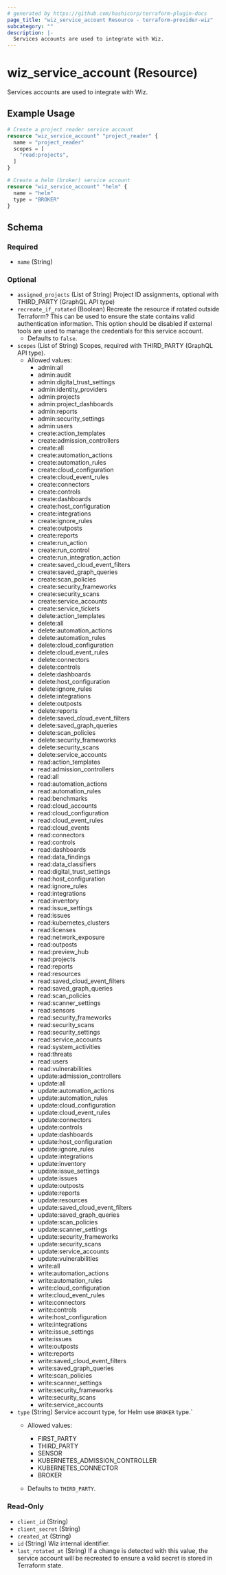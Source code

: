 ```yaml
---
# generated by https://github.com/hashicorp/terraform-plugin-docs
page_title: "wiz_service_account Resource - terraform-provider-wiz"
subcategory: ""
description: |-
  Services accounts are used to integrate with Wiz.
---
```


# wiz_service_account (Resource)

Services accounts are used to integrate with Wiz.

## Example Usage

```terraform
# Create a project reader service account
resource "wiz_service_account" "project_reader" {
  name = "project_reader"
  scopes = [
    "read:projects",
  ]
}

# Create a helm (broker) service account
resource "wiz_service_account" "helm" {
  name = "helm"
  type = "BROKER"
}
```

<!-- schema generated by tfplugindocs -->
## Schema

### Required

- `name` (String)

### Optional

- `assigned_projects` (List of String) Project ID assignments, optional with THIRD_PARTY (GraphQL API type)
- `recreate_if_rotated` (Boolean) Recreate the resource if rotated outside Terraform? This can be used to ensure the state contains valid authentication information. This option should be disabled if external tools are used to manage the credentials for this service account.
    - Defaults to `false`.
- `scopes` (List of String) Scopes, required with THIRD_PARTY (GraphQL API type).
    - Allowed values:
        - admin:all
        - admin:audit
        - admin:digital_trust_settings
        - admin:identity_providers
        - admin:projects
        - admin:project_dashboards
        - admin:reports
        - admin:security_settings
        - admin:users
        - create:action_templates
        - create:admission_controllers
        - create:all
        - create:automation_actions
        - create:automation_rules
        - create:cloud_configuration
        - create:cloud_event_rules
        - create:connectors
        - create:controls
        - create:dashboards
        - create:host_configuration
        - create:integrations
        - create:ignore_rules
        - create:outposts
        - create:reports
        - create:run_action
        - create:run_control
        - create:run_integration_action
        - create:saved_cloud_event_filters
        - create:saved_graph_queries
        - create:scan_policies
        - create:security_frameworks
        - create:security_scans
        - create:service_accounts
        - create:service_tickets
        - delete:action_templates
        - delete:all
        - delete:automation_actions
        - delete:automation_rules
        - delete:cloud_configuration
        - delete:cloud_event_rules
        - delete:connectors
        - delete:controls
        - delete:dashboards
        - delete:host_configuration
        - delete:ignore_rules
        - delete:integrations
        - delete:outposts
        - delete:reports
        - delete:saved_cloud_event_filters
        - delete:saved_graph_queries
        - delete:scan_policies
        - delete:security_frameworks
        - delete:security_scans
        - delete:service_accounts
        - read:action_templates
        - read:admission_controllers
        - read:all
        - read:automation_actions
        - read:automation_rules
        - read:benchmarks
        - read:cloud_accounts
        - read:cloud_configuration
        - read:cloud_event_rules
        - read:cloud_events
        - read:connectors
        - read:controls
        - read:dashboards
        - read:data_findings
        - read:data_classifiers
        - read:digital_trust_settings
        - read:host_configuration
        - read:ignore_rules
        - read:integrations
        - read:inventory
        - read:issue_settings
        - read:issues
        - read:kubernetes_clusters
        - read:licenses
        - read:network_exposure
        - read:outposts
        - read:preview_hub
        - read:projects
        - read:reports
        - read:resources
        - read:saved_cloud_event_filters
        - read:saved_graph_queries
        - read:scan_policies
        - read:scanner_settings
        - read:sensors
        - read:security_frameworks
        - read:security_scans
        - read:security_settings
        - read:service_accounts
        - read:system_activities
        - read:threats
        - read:users
        - read:vulnerabilities
        - update:admission_controllers
        - update:all
        - update:automation_actions
        - update:automation_rules
        - update:cloud_configuration
        - update:cloud_event_rules
        - update:connectors
        - update:controls
        - update:dashboards
        - update:host_configuration
        - update:ignore_rules
        - update:integrations
        - update:inventory
        - update:issue_settings
        - update:issues
        - update:outposts
        - update:reports
        - update:resources
        - update:saved_cloud_event_filters
        - update:saved_graph_queries
        - update:scan_policies
        - update:scanner_settings
        - update:security_frameworks
        - update:security_scans
        - update:service_accounts
        - update:vulnerabilities
        - write:all
        - write:automation_actions
        - write:automation_rules
        - write:cloud_configuration
        - write:cloud_event_rules
        - write:connectors
        - write:controls
        - write:host_configuration
        - write:integrations
        - write:issue_settings
        - write:issues
        - write:outposts
        - write:reports
        - write:saved_cloud_event_filters
        - write:saved_graph_queries
        - write:scan_policies
        - write:scanner_settings
        - write:security_frameworks
        - write:security_scans
        - write:service_accounts
- `type` (String) Service account type, for Helm use `BROKER` type.`
    - Allowed values:
        - FIRST_PARTY
        - THIRD_PARTY
        - SENSOR
        - KUBERNETES_ADMISSION_CONTROLLER
        - KUBERNETES_CONNECTOR
        - BROKER

    - Defaults to `THIRD_PARTY`.

### Read-Only

- `client_id` (String)
- `client_secret` (String)
- `created_at` (String)
- `id` (String) Wiz internal identifier.
- `last_rotated_at` (String) If a change is detected with this value, the service account will be recreated to ensure a valid secret is stored in Terraform state.

